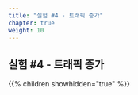 ```yaml
---
title: "실험 #4 - 트래픽 증가"
chapter: true
weight: 10
---
```


## 실험 #4 - 트래픽 증가

{{% children showhidden="true" %}}
